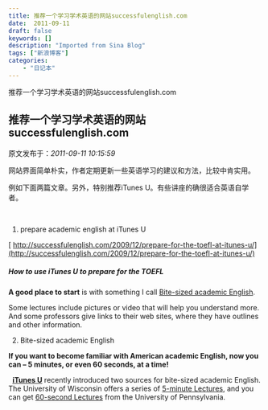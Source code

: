 ```yaml
---
title: 推荐一个学习学术英语的网站successfulenglish.com
date:  2011-09-11
draft: false
keywords: []
description: "Imported from Sina Blog"
tags: ["新浪博客"]
categories: 
    - "日记本"
---
```

推荐一个学习学术英语的网站successfulenglish.com
## 推荐一个学习学术英语的网站successfulenglish.com

 原文发布于：*2011-09-11 10:15:59*

网站界面简单朴实，作者定期更新一些英语学习的建议和方法，比较中肯实用。

例如下面两篇文章。另外，特别推荐iTunes U。有些讲座的确很适合英语自学者。

&#160;

1) prepare academic english at iTunes U

[
http://successfulenglish.com/2009/12/prepare-for-the-toefl-at-itunes-u/](http://successfulenglish.com/2009/12/prepare-for-the-toefl-at-itunes-u/)

##### How to use iTunes U to prepare for the TOEFL

**A good place to start** is with something I call
[
Bite-sized academic English](http://successfulenglish.com/2010/01/bite-sized-academic-english/).

Some lectures include pictures or video that will help you
understand more. And some professors give links to their web sites,
where they have outlines and other information.

2) Bite-sized academic English

**If you want to become familiar with American academic
English, now you can &ndash; 5 minutes, or even 60 seconds, at a
time!**

&#160; **[
iTunes U](http://deimos3.apple.com/indigo/main/main.html?v0=WWW-AMUS-ITUNESU070521-N48LX)** recently introduced two sources for
bite-sized academic English. The University of Wisconsin offers a
series of [
5-minute Lectures](http://newmusic.itunes.com/redir/cbx-cgi.do?v=2&amp;la=en&amp;lc=&amp;a=gYBuISJ5hHUvy+69bGui5Ims3lMWUOy3JIyBFJXexjH9ILEOv3yY94ulYlynulxg7lyzCUycnTBPVmyQNwM4Z+a1XktjeNbICimuxqvFe2hN64n9DiDKszC1b2BphrdDG/gcVxgEb79mwdyneP0MGw==), and you can get [
60-second Lectures](http://newmusic.itunes.com/redir/cbx-cgi.do?v=2&amp;la=en&amp;lc=&amp;a=gYBuISJ5hHUvy+69bGui5MsV5Vf117mCMKNPZne2VOL/lqblNs5rqwDoZFbg8g8XNDIO3GWow5zyvNYq7BiV+OczjDuiysjOp3pgZII0Mt9Yo2wSP15IydBNhX5FP166UdIpIKpp8Lumjff8nzKbBQ==) from the University of Pennsylvania.


